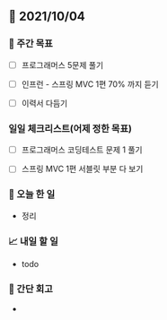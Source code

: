 ## 📅 2021/10/04



### 🏹 주간 목표

- [ ] 프로그래머스 5문제 풀기
- [ ] 인프런 - 스프링 MVC 1편 70% 까지 듣기
- [ ] 이력서 다듬기



### 일일 체크리스트(어제 정한 목표)

- [ ] 프로그래머스 코딩테스트 문제 1 풀기
- [ ] 스프링 MVC 1편 서블릿 부분 다 보기



### 💯 오늘 한 일

- 정리



### 📈 내일 할 일

- todo



### 🧐 간단 회고

- 

